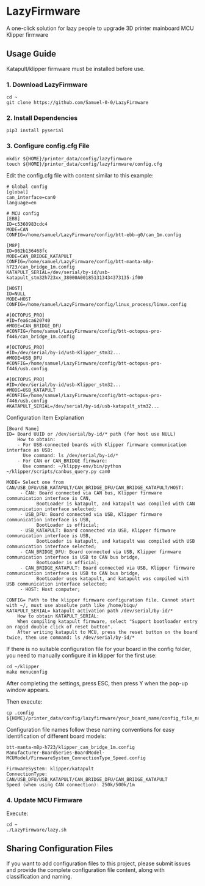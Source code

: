 # LazyFirmware
A one-click solution for lazy people to upgrade 3D printer mainboard MCU Klipper firmware

## Usage Guide
Katapult/klipper firmware must be installed before use.

### 1. Download LazyFirmware
```
cd ~
git clone https://github.com/Samuel-0-0/LazyFirmware
```

### 2. Install Dependencies
```
pip3 install pyserial
```

### 3. Configure config.cfg File
```
mkdir ${HOME}/printer_data/config/lazyfirmware
touch ${HOME}/printer_data/config/lazyfirmware/config.cfg
```
Edit the config.cfg file with content similar to this example:
```
# Global config
[global]
can_interface=can0
language=en

# MCU config
[EBB]
ID=c5360983cdc4
MODE=CAN
CONFIG=/home/samuel/LazyFirmware/config/btt-ebb-g0/can_1m.config

[M8P]
ID=962b136468fc
MODE=CAN_BRIDGE_KATAPULT
CONFIG=/home/samuel/LazyFirmware/config/btt-manta-m8p-h723/can_bridge_1m.config
KATAPULT_SERIAL=/dev/serial/by-id/usb-katapult_stm32h723xx_38000A001851313434373135-if00

[HOST]
ID=NULL
MODE=HOST
CONFIG=/home/samuel/LazyFirmware/config/linux_process/linux.config

#[OCTOPUS_PRO]
#ID=fea6ca620740
#MODE=CAN_BRIDGE_DFU
#CONFIG=/home/samuel/LazyFirmware/config/btt-octopus-pro-f446/can_bridge_1m.config

#[OCTOPUS_PRO]
#ID=/dev/serial/by-id/usb-Klipper_stm32...
#MODE=USB_DFU
#CONFIG=/home/samuel/LazyFirmware/config/btt-octopus-pro-f446/usb.config

#[OCTOPUS_PRO]
#ID=/dev/serial/by-id/usb-Klipper_stm32...
#MODE=USB_KATAPULT
#CONFIG=/home/samuel/LazyFirmware/config/btt-octopus-pro-f446/usb.config
#KATAPULT_SERIAL=/dev/serial/by-id/usb-katapult_stm32...

```
Configuration Item Explanation
```
[Board Name]
ID= Board UUID or /dev/serial/by-id/* path (for host use NULL)
    How to obtain:
    - For USB-connected boards with Klipper firmware communication interface as USB:
      Use command: ls /dev/serial/by-id/*
    - For CAN or CAN_BRIDGE firmware:
      Use command: ~/klippy-env/bin/python ~/klipper/scripts/canbus_query.py can0

MODE= Select one from CAN/USB_DFU/USB_KATAPULT/CAN_BRIDGE_DFU/CAN_BRIDGE_KATAPULT/HOST:
     - CAN: Board connected via CAN bus, Klipper firmware communication interface is CAN,
           BootLoader is katapult, and katapult was compiled with CAN communication interface selected;
     - USB_DFU: Board connected via USB, Klipper firmware communication interface is USB,
           BootLoader is official;
     - USB_KATAPULT: Board connected via USB, Klipper firmware communication interface is USB,
           BootLoader is katapult, and katapult was compiled with USB communication interface selected;
     - CAN_BRIDGE_DFU: Board connected via USB, Klipper firmware communication interface is USB to CAN bus bridge,
           BootLoader is official;
     - CAN_BRIDGE_KATAPULT: Board connected via USB, Klipper firmware communication interface is USB to CAN bus bridge,
           BootLoader uses katapult, and katapult was compiled with USB communication interface selected;
     - HOST: Host computer;

CONFIG= Path to the klipper firmware configuration file. Cannot start with ~/, must use absolute path like /home/biqu/
KATAPULT_SERIAL= katapult activation path /dev/serial/by-id/*
    How to obtain KATAPULT_SERIAL:
    When compiling katapult firmware, select "Support bootloader entry on rapid double click of reset button".
    After writing katapult to MCU, press the reset button on the board twice, then use command: ls /dev/serial/by-id/*

```

If there is no suitable configuration file for your board in the config folder, you need to manually configure it in klipper for the first use:
```
cd ~/klipper
make menuconfig
```
After completing the settings, press ESC, then press Y when the pop-up window appears.

Then execute:
```
cp .config ${HOME}/printer_data/config/lazyfirmware/your_board_name/config_file_name
```

Configuration file names follow these naming conventions for easy identification of different board models:
```
btt-manta-m8p-h723/klipper_can_bridge_1m.config
Manufacturer-BoardSeries-BoardModel-MCUModel/FirmwareSystem_ConnectionType_Speed.config

FirmwareSystem: klipper/katapult
ConnectionType: CAN/USB_DFU/USB_KATAPULT/CAN_BRIDGE_DFU/CAN_BRIDGE_KATAPULT
Speed (when using CAN connection): 250k/500k/1m
```

### 4. Update MCU Firmware
Execute:
```
cd ~
./LazyFirmware/lazy.sh
```

## Sharing Configuration Files
If you want to add configuration files to this project, please submit issues and provide the complete configuration file content, along with classification and naming.
